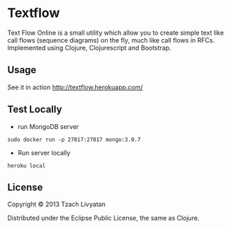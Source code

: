 # Textflow

Text Flow Online is a small utility which allow you to create simple text like call flows (sequence diagrams) on the fly, much like call flows in RFCs. 
Implemented using Clojure, Clojurescript and Bootstrap.


## Usage
See it in action
http://textflow.herokuapp.com/

## Test Locally
* run MongoDB server
```
sudo docker run -p 27017:27017 mongo:3.0.7
```

* Run server locally
```
heroku local
```

## License

Copyright © 2013 Tzach Livyatan

Distributed under the Eclipse Public License, the same as Clojure.
